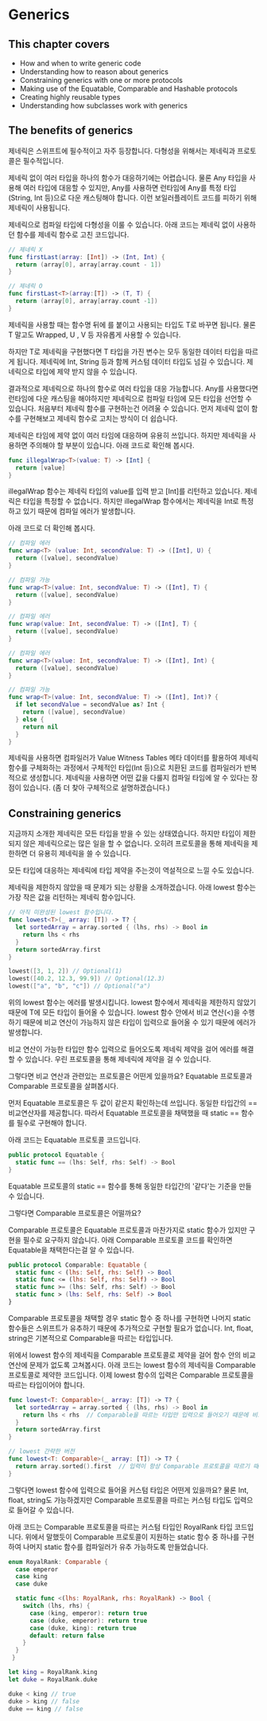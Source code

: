 # Generics

## This chapter covers
- How and when to write generic code
- Understanding how to reason about generics
- Constraining generics with one or more protocols
- Making use of the Equatable, Comparable and Hashable protocols
- Creating highly reusable types
- Understanding how subclasses work with generics

## The benefits of generics

제네릭은 스위프트에 필수적이고 자주 등장합니다.
다형성을 위해서는 제네릭과 프로토콜은 필수적입니다.

제네릭 없이 여러 타입을 하나의 함수가 대응하기에는 어렵습니다.
물론 Any 타입을 사용해 여러 타입에 대응할 수 있지만, Any를 사용하면 런타임에 Any를 특정 타입(String, Int 등)으로 다운 캐스팅해야 합니다.
이런 보일러플레이트 코드를 피하기 위해 제네릭이 사용됩니다.

제네릭으로 컴파일 타입에 다형성을 이룰 수 있습니다.
아래 코드는 제네릭 없이 사용하던 함수를 제네릭 함수로 고친 코드입니다.

```swift
// 제네릭 X
func firstLast(array: [Int]) -> (Int, Int) {
  return (array[0], array[array.count - 1])
}

// 제네릭 O
func firstLast<T>(array:[T]) -> (T, T) {
  return (array[0], array[array.count -1])
}
```

제네릭을 사용할 때는 함수명 뒤에 <T>를 붙이고 사용되는 타입도 T로 바꾸면 됩니다.
물론 T 말고도 Wrapped, U , V 등 자유롭게 사용할 수 있습니다.

하지만 T로 제네릭을 구현했다면 T 타입을 가진 변수는 모두 동일한 데이터 타입을 따르게 됩니다.
제네릭에 Int, String 등과 함께 커스텀 데이터 타입도 넘길 수 있습니다.
제네릭으로 타입에 제약 받지 않을 수 있습니다.

결과적으로 제네릭으로 하나의 함수로 여러 타입을 대응 가능합니다. Any를 사용했다면 런타임에 다운 캐스팅을 해야하지만 제네릭으로 컴파일 타임에 모든 타입을 선언할 수 있습니다.
처음부터 제네릭 함수를 구현하는건 어려울 수 있습니다. 먼저 제네릭 없이 함수를 구현해보고 제네릭 함수로 고치는 방식이 더 쉽습니다.

제네릭은 타임에 제약 없이 여러 타임에 대응하며 유용히 쓰입니다. 하지만 제네릭을 사용하면 주의해야 할 부분이 있습니다.
아래 코드로 확인해 봅시다.

```swift
func illegalWrap<T>(value: T) -> [Int] {
  return [value]
}
```

illegalWrap 함수는 제네릭 타입의 value를 입력 받고 [Int]를 리턴하고 있습니다.
제네릭은 타입을 특정할 수 없습니다. 하지만 illegalWrap 함수에서는 제네릭을 Int로 특정하고 있기 때문에 컴파일 에러가 발생합니다. 

아래 코드로 더 확인해 봅시다.

```swift
// 컴파일 에러
func wrap<T> (value: Int, secondValue: T) -> ([Int], U) {
  return ([value], secondValue)
}

// 컴파일 가능
func wrap<T>(value: Int, secondValue: T) -> ([Int], T) {
  return ([value], secondValue)
}

// 컴파일 에러
func wrap(value: Int, secondValue: T) -> ([Int], T) {
  return ([value], secondValue)
}

// 컴파일 에러
func wrap<T>(value: Int, secondValue: T) -> ([Int], Int) {
  return ([value], secondValue)
}

// 컴파일 가능
func wrap<T>(value: Int, secondValue: T) -> ([Int], Int)? {
  if let secondValue = secondValue as? Int {
    return ([value], secondValue)
  } else {
    return nil
  }
}
```

제네릭을 사용하면 컴파일러가 Value Witness Tables 메타 데이터를 활용하여 제네릭 함수를 구체화하는 과정에서 구체적인 타입(Int 등)으로 치환된 코드를 컴파일러가 반복적으로 생성합니다.
제네릭을 사용하면 어떤 값을 다룰지 컴파일 타임에 알 수 있다는 장점이 있습니다. (좀 더 찾아 구체적으로 설명하겠습니다.)

## Constraining generics

지금까지 소개한 제네릭은 모든 타입을 받을 수 있는 상태였습니다. 하지만 타입이 제한되지 않은 제네릭으로는 많은 일을 할 수 없습니다.
오히려 프로토콜을 통해 제네릭을 제한하면 더 유용히 제네릭을 쓸 수 있습니다.

모든 타입에 대응하는 제네릭에 타입 제약을 주는것이 역설적으로 느낄 수도 있습니다.

제네릭을 제한하지 않았을 때 문제가 되는 상황을 소개하겠습니다.
아래 lowest 함수는 가장 작은 값을 리턴하는 제네릭 함수입니다.

```swift
// 아직 미완성된 lowest 함수입니다.
func lowest<T>(_ array: [T]) -> T? {
  let sortedArray = array.sorted { (lhs, rhs) -> Bool in
    return lhs < rhs
  }
  return sortedArray.first
}

lowest([3, 1, 2]) // Optional(1)
lowest([40.2, 12.3, 99.9]) // Optional(12.3)
lowest(["a", "b", "c"]) // Optional("a")
```

위의 lowest 함수는 에러를 발생시킵니다.
lowest 함수에서 제네릭을 제한하지 않았기 때문에 T에 모든 타입이 들어올 수 있습니다.
lowest 함수 안에서 비교 연산(<)을 수행하기 때문에 비교 연산이 가능하지 않은 타입이 입력으로 들어올 수 있기 때문에 에러가 발생합니다.

비교 연산이 가능한 타입만 함수 입력으로 들어오도록 제네릭 제약을 걸어 에러를 해결할 수 있습니다.
우린 프로토콜을 통해 제네릭에 제약을 걸 수 있습니다.

그렇다면 비교 연산과 관련있는 프로토콜은 어떤게 있을까요?
Equatable 프로토콜과 Comparable 프로토콜을 살펴봅시다.

먼저 Equatable 프로토콜은 두 값이 같은지 확인하는데 쓰입니다.
동일한 타입간의 == 비교연산자를 제공합니다.
따라서 Equatable 프로토콜을 채택했을 때 static == 함수를 필수로 구현해야 합니다.

아래 코드는 Equatable 프로토콜 코드입니다.

```swift
public protocol Equatable {
  static func == (lhs: Self, rhs: Self) -> Bool
}
```

Equatable 프로토콜의 static == 함수를 통해 동일한 타입간의 '같다'는 기준을 만들 수 있습니다.

그렇다면 Comparable 프로토콜은 어떨까요?

Comparable 프로토콜은 Equatable 프로토콜과 마찬가지로 static 함수가 있지만 구현을 필수로 요구하지 않습니다.
아래 Comparable 프로토콜 코드를 확인하면 Equatable을 채택한다는걸 알 수 있습니다.

```swift
public protocol Comparable: Equatable {
  static func < (lhs: Self, rhs: Self) -> Bool
  static func <= (lhs: Self, rhs: Self) -> Bool
  static func >= (lhs: Self, rhs: Self) -> Bool
  static func > (lhs: Self, rhs: Self) -> Bool
}
```

Comparable 프로토콜을 채택할 경우 static 함수 중 하나를 구현하면 나머지 static 함수들은 스위프트가 유추하기 때문에 추가적으로 구현할 필요가 없습니다.
Int, float, string은 기본적으로 Comparable을 따르는 타입입니다.

위에서 lowest 함수의 제네릭을 Comparable 프로토콜로 제약을 걸어 함수 안의 비교 연산에 문제가 없도록 고쳐봅시다.
아래 코드는 lowest 함수의 제네릭을 Comparable 프로토콜로 제약한 코드입니다.
이제 lowest 함수의 입력은 Comparable 프로토콜을 따르는 타입이어야 합니다.

```swift
func lowest<T: Comparable>(_ array: [T]) -> T? {
  let sortedArray = array.sorted { (lhs, rhs) -> Bool in
    return lhs < rhs  // Comparable을 따르는 타입만 입력으로 들어오기 때문에 비교 연산이 가능합니다.
  }
  return sortedArray.first
}

// lowest 간략한 버전
func lowest<T: Comparable>(_ array: [T]) -> T? {
  return array.sorted().first  // 입력이 항상 Comparable 프로토콜을 따르기 때문에 내장 함수인 sorted()도 사용 가능합니다.
}
```

그렇다면 lowest 함수에 입력으로 들어올 커스텀 타입은 어떤게 있을까요?
물론 Int, float, string도 가능하겠지만 Comparable 프로토콜을 따르는 커스텀 타입도 입력으로 들어갈 수 있습니다.

아래 코드는  Comparable 프로토콜을 따르는 커스텀 타입인 RoyalRank 타입 코드입니다.
위에서 말했듯이 Comparable 프로토콜이 지원하는 static 함수 중 하나를 구현하여 나머지 static 함수를 컴파일러가 유추 가능하도록 만들었습니다.

```swift
enum RoyalRank: Comparable {
  case emperor
  case king
  case duke

  static func <(lhs: RoyalRank, rhs: RoyalRank) -> Bool {
    switch (lhs, rhs) {
      case (king, emperor): return true
      case (duke, emperor): return true
      case (duke, king): return true
      default: return false
    }
  }
 }

let king = RoyalRank.king
let duke = RoyalRank.duke

duke < king // true
duke > king // false
duke == king // false
```




























